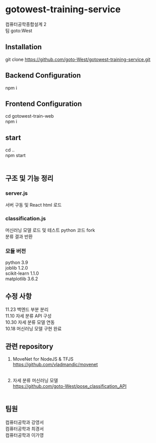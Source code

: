 # gotowest-training-service
컴퓨터공학종합설계 2 <br>
팀 goto:West

## Installation
git clone https://github.com/goto-West/gotowest-training-service.git

## Backend Configuration
npm i<br>

## Frontend Configuration
cd gotowest-train-web<br>
npm i <br>

## start
cd .. <br>
npm start<br><br> 


## 구조 및 기능 정리
### server.js
서버 구동 및 React html 로드 <br>
### classification.js
머신러닝 모델 로드 및 테스트 python 코드 fork<br>
분류 결과 반환 <br>

### 모듈 버전
python 3.9 <br>
joblib 1.2.0 <br>
scikit-learn 1.1.0 <br>
matplotlib 3.6.2 <br>

## 수정 사항
11.23 백엔드 부분 분리 <br>
11.10 자세 분류 API 구성 <br>
10.30 자세 분류 모델 연동 <br>
10.18 머신러닝 모델 구현 완료 <br>


## 관련 repository

1. MoveNet for NodeJS & TFJS<br>
https://github.com/vladmandic/movenet <br><br>

2. 자세 분류 머신러닝 모델 <br>
https://github.com/goto-West/pose_classification_API<br><br>


## 팀원
컴퓨터공학과 강영서<br>
컴퓨터공학과 최경서<br>
컴퓨터공학과 이가영<br>



